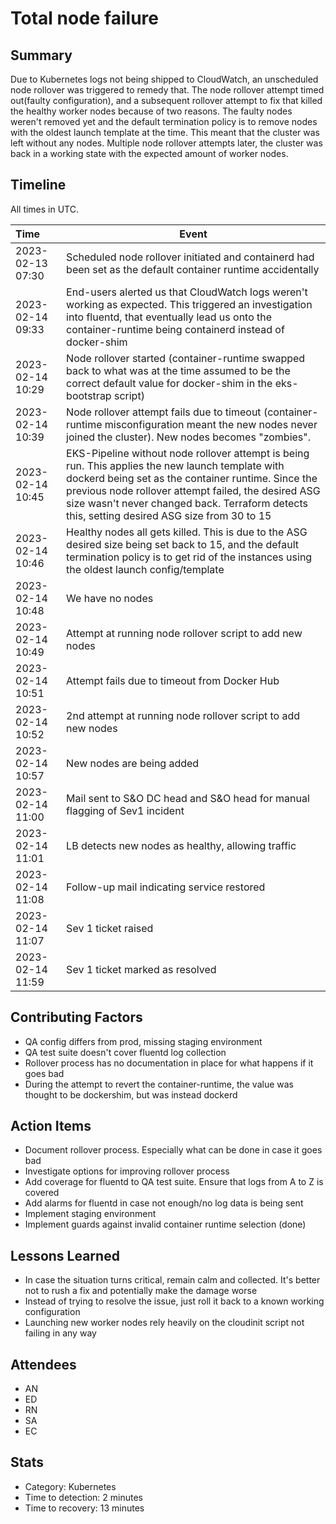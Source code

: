 # Total node failure

## Summary

Due to Kubernetes logs not being shipped to CloudWatch, an unscheduled node rollover was triggered to remedy that. The node rollover attempt timed out(faulty configuration), and a subsequent rollover attempt to fix that killed the healthy worker nodes because of two reasons. The faulty nodes weren't removed yet and the default termination policy is to remove nodes with the oldest launch template at the time. This meant that the cluster was left without any nodes. Multiple node rollover attempts later, the cluster was back in a working state with the expected amount of worker nodes.

## Timeline

All times in UTC.

| Time             | Event                                                                                                                                                                                                                                                                                                          |
| :--------------- | -------------------------------------------------------------------------------------------------------------------------------------------------------------------------------------------------------------------------------------------------------------------------------------------------------------- |
| 2023-02-13 07:30 | Scheduled node rollover initiated and containerd had been set as the default container runtime accidentally                                                                                                                                                                                                    |
| 2023-02-14 09:33 | End-users alerted us that CloudWatch logs weren't working as expected. This triggered an investigation into fluentd, that eventually lead us onto the container-runtime being containerd instead of docker-shim                                                                                                |
| 2023-02-14 10:29 | Node rollover started (container-runtime swapped back to what was at the time assumed to be the correct default value for docker-shim in the eks-bootstrap script)                                                                                                                                             |
| 2023-02-14 10:39 | Node rollover attempt fails due to timeout (container-runtime misconfiguration meant the new nodes never joined the cluster). New nodes becomes "zombies".                                                                                                                                                     |
| 2023-02-14 10:45 | EKS-Pipeline without node rollover attempt is being run. This applies the new launch template with dockerd being set as the container runtime. Since the previous node rollover attempt failed, the desired ASG size wasn't never changed back. Terraform detects this, setting desired ASG size from 30 to 15 |
| 2023-02-14 10:46 | Healthy nodes all gets killed. This is due to the ASG desired size being set back to 15, and the default termination policy is to get rid of the instances using the oldest launch config/template                                                                                                             |
| 2023-02-14 10:48 | We have no nodes                                                                                                                                                                                                                                                                                               |
| 2023-02-14 10:49 | Attempt at running node rollover script to add new nodes                                                                                                                                                                                                                                                       |
| 2023-02-14 10:51 | Attempt fails due to timeout from Docker Hub                                                                                                                                                                                                                                                                   |
| 2023-02-14 10:52 | 2nd attempt at running node rollover script to add new nodes                                                                                                                                                                                                                                                   |
| 2023-02-14 10:57 | New nodes are being added                                                                                                                                                                                                                                                                                      |
| 2023-02-14 11:00 | Mail sent to S&O DC head and S&O head for manual flagging of Sev1 incident                                                                                                                                                                                                                                     |
| 2023-02-14 11:01 | LB detects new nodes as healthy, allowing traffic                                                                                                                                                                                                                                                              |
| 2023-02-14 11:08 | Follow-up mail indicating service restored                                                                                                                                                                                                                                                                     |
| 2023-02-14 11:07 | Sev 1 ticket raised                                                                                                                                                                                                                                                                                            |
| 2023-02-14 11:59 | Sev 1 ticket marked as resolved                                                                                                                                                                                                                                                                                |


## Contributing Factors

- QA config differs from prod, missing staging environment
- QA test suite doesn't cover fluentd log collection
- Rollover process has no documentation in place for what happens if it goes bad
- During the attempt to revert the container-runtime, the value was thought to be dockershim, but was instead dockerd

## Action Items

- Document rollover process. Especially what can be done in case it goes bad
- Investigate options for improving rollover process
- Add coverage for fluentd to QA test suite. Ensure that logs from A to Z is covered
- Add alarms for fluentd in case not enough/no log data is being sent
- Implement staging environment
- Implement guards against invalid container runtime selection (done)
## Lessons Learned

- In case the situation turns critical, remain calm and collected. It's better not to rush a fix and potentially make the damage worse
- Instead of trying to resolve the issue, just roll it back to a known working configuration
- Launching new worker nodes rely heavily on the cloudinit script not failing in any way

## Attendees

- AN
- ED
- RN
- SA
- EC

## Stats

- Category: Kubernetes
- Time to detection: 2 minutes
- Time to recovery: 13 minutes
